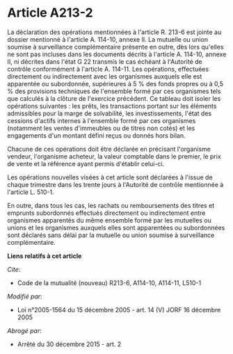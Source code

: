 # Article A213-2

La déclaration des opérations mentionnées à l'article R. 213-6 est jointe au dossier mentionné à l'article A. 114-10, annexe
II. La mutuelle ou union soumise à surveillance complémentaire présente en outre, dès lors qu'elles ne sont pas incluses dans
les documents décrits à l'article A. 114-10, annexe II, ni décrites dans l'état G 22 transmis le cas échéant à l'Autorité de
contrôle conformément à l'article A. 114-11. Les opérations, effectuées directement ou indirectement avec les organismes
auxquels elle est apparentée ou subordonnée, supérieures à 5 % des fonds propres ou à 0,5 % des provisions techniques de
l'ensemble formé par ces organismes tels que calculés à la clôture de l'exercice précédent. Ce tableau doit isoler les
opérations suivantes : les prêts, les transactions portant sur les éléments admissibles pour la marge de solvabilité, les
investissements, l'état des cessions d'actifs internes à l'ensemble formé par ces organismes (notamment les ventes
d'immeubles ou de titres non cotés) et les engagements d'un montant défini reçus ou donnés hors bilan.

Chacune de ces opérations doit être déclarée en précisant l'organisme vendeur, l'organisme acheteur, la valeur comptable dans
le premier, le prix de vente et la référence ayant permis d'établir celui-ci.

Les opérations nouvelles visées à cet article sont déclarées à l'issue de chaque trimestre dans les trente jours à l'Autorité
de contrôle mentionnée à l'article L. 510-1.

En outre, dans tous les cas, les rachats ou remboursements des titres et emprunts subordonnés effectués directement ou
indirectement entre organismes apparentés du même ensemble formé par les mutuelles ou unions et les organismes auxquels elles
sont apparentées ou subordonnées sont déclarés sans délai par la mutuelle ou union soumise à surveillance complémentaire.

**Liens relatifs à cet article**

_Cite_:

  - Code de la mutualité (nouveau) R213-6, A114-10, A114-11, L510-1

_Modifié par_:

  - Loi n°2005-1564 du 15 décembre 2005 - art. 14 (V) JORF 16 décembre 2005

_Abrogé par_:

  - Arrêté du 30 décembre 2015 - art. 2
